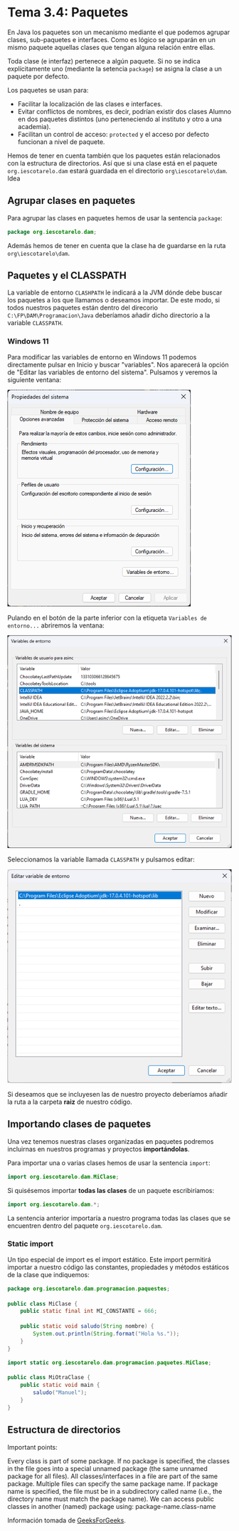 # Tema 3.4: Paquetes

En Java los paquetes son un mecanismo mediante el que podemos agrupar clases, sub-paquetes e interfaces. Como es lógico se agruparán en un mismo paquete aquellas clases que tengan alguna relación entre ellas.

Toda clase (e interfaz) pertenece a algún paquete. Si no se indica explícitamente uno (mediante la setencia `package`) se asigna la clase a un paquete por defecto.

Los paquetes se usan para:

* Facilitar la localización de las clases e interfaces.
* Evitar conflictos de nombres, es decir, podrían existir dos clases Alumno en dos paquetes distintos (uno perteneciendo al instituto y otro a una academia).
* Facilitan un control de acceso: `protected` y el acceso por defecto funcionan a nivel de paquete.

Hemos de tener en cuenta también que los paquetes están relacionados con la estructura de directorios. Así que si una clase está en el paquete `org.iescotarelo.dam` estará guardada en el directorio `org\iescotarelo\dam`. Idea

## Agrupar clases en paquetes

Para agrupar las clases en paquetes hemos de usar la sentencia `package`:

```java
package org.iescotarelo.dam;
```

Además hemos de tener en cuenta que la clase ha de guardarse en la ruta `org\iescotarelo\dam`.

## Paquetes y el CLASSPATH

La variable de entorno `CLASHPATH` le indicará a la JVM dónde debe buscar los paquetes a los que llamamos o deseamos importar.
De este modo, si todos nuestros paquetes están dentro del direcorio `C:\FP\DAM\Programacion\Java` deberíamos añadir dicho directorio a la variable `CLASSPATH`.

### Windows 11

Para modificar las variables de entorno en Windows 11 podemos directamente pulsar en Inicio y buscar "variables". Nos aparecerá la opción de "Editar las variables de entorno del sistema". Pulsamos y veremos la siguiente ventana:

![Imagen de edición variables del sistema](./Imagenes/Editar_variables_sistema_00.png)

Pulando en el botón de la parte inferior con la etiqueta `Variables de entorno...` abriremos la ventana:

![Imagen de edición de variables paso dos](./Imagenes/Editar_variables_sistema_01.png)

Seleccionamos la variable llamada `CLASSPATH` y pulsamos editar:

![Imagen de edición de variables paso tres](./Imagenes/Editar_variables_sistema_02.png)

Si deseamos que se incluyesen las de nuestro proyecto deberíamos añadir la ruta a la carpeta **raiz** de nuestro código.

## Importando clases de paquetes

Una vez tenemos nuestras clases organizadas en paquetes podremos incluirnas en nuestros programas y proyectos **importándolas**.

Para importar una o varias clases hemos de usar la sentencia `import`:

```java
import org.iescotarelo.dam.MiClase;
```

Si quisésemos importar **todas las clases** de un paquete escribiríamos:

```java
import org.iescotarelo.dam.*;
```

La sentencia anterior importaría a nuestro programa todas las clases que se encuentren dentro del paquete `org.iescotarelo.dam`.

### Static import

Un tipo especial de import es el import estático. Este import permitirá importar a nuestro código las constantes, propiedades y métodos estáticos de la clase que indiquemos:

```java
package org.iescotarelo.dam.programacion.paquestes;

public class MiClase {
    public static final int MI_CONSTANTE = 666;

    public static void saludo(String nombre) {
        System.out.println(String.format("Hola %s."));
    }
}
```

```java
import static org.iescotarelo.dam.programacion.paquetes.MiClase;

public class MiOtraClase {
    public static void main {
        saludo("Manuel");
    }
}
```



## Estructura de directorios


Important points:

Every class is part of some package.
If no package is specified, the classes in the file goes into a special unnamed package (the same unnamed package for all files).
All classes/interfaces in a file are part of the same package. Multiple files can specify the same package name.
If package name is specified, the file must be in a subdirectory called name (i.e., the directory name must match the package name).
We can access public classes in another (named) package using: package-name.class-name

Información tomada de [GeeksForGeeks](https://www.geeksforgeeks.org/packages-in-java/).
